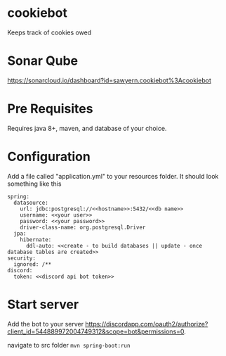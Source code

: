 # cookiebot
Keeps track of cookies owed

# Sonar Qube
https://sonarcloud.io/dashboard?id=sawyern.cookiebot%3Acookiebot

# Pre Requisites
Requires java 8+, maven, and database of your choice.

# Configuration
Add a file called "application.yml" to your resources folder.
It should look something like this
```
spring:
  datasource:
    url: jdbc:postgresql://<<hostname>>:5432/<<db name>>
    username: <<your user>>
    password: <<your password>>
    driver-class-name: org.postgresql.Driver
  jpa:
    hibernate:
      ddl-auto: <<create - to build databases || update - once database tables are created>>
security:
  ignored: /**
discord:
  token: <<discord api bot token>>
```

# Start server
Add the bot to your server https://discordapp.com/oauth2/authorize?client_id=544889972004749312&scope=bot&permissions=0.

navigate to src folder
```mvn spring-boot:run```


